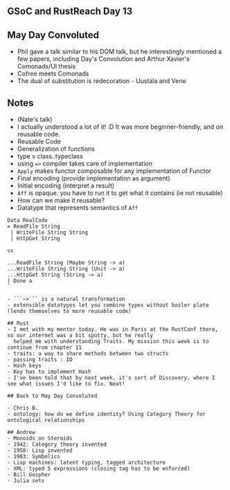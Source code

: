 ## GSoC and RustReach Day 13

## May Day Convoluted

- Phil gave a talk similar to his DOM talk, but he interestingly mentioned a few papers, including 
  Day's Convolution and Arthur Xavier's Comonads/UI thesis
- Cofree meets Comonads
- The dual of substitution is redecoration - Uustala and Vene
  
## Notes

- (Nate's talk)
- I actually understood a lot of it! :D It was more beginner-friendly, and on reusable code.
- Reusable Code
- Generalization of functions
- type v class..typeclass
- using ```=>``` compiler takes care of implementation
- ```Apply``` makes functor composable for any implementation of Functor
- Final encoding (provide implementation as argument)
- Initial encoding (interpret a result)
- ```Aff``` is opaque: you have to run it to get what it contains (ie not reusable)
- How can we make it reusable?
- Datatype that represents semantics of ```Aff```

```
Data RealCode
= ReadFile String
 | WriteFile String String
 | HttpGet String
 
vs

...ReadFile String (Maybe String -> a)
...WriteFile String String (Unit -> a)
...HttpGet String (String -> a)
| Done a
`

- ```~>``` is a natural transformation
- extensible datatypes let you combine types without boiler plate (lends themselves to more reusable code)

## Rust
- I met with my mentor today. He was in Paris at the RustConf there, so our internet was a bit spotty, but he really 
  helped me with understanding Traits. My mission this week is to continue from chapter 11
- traits: a way to share methods between two structs
- passing traits : IO
- Hash keys
- Key has to implement Hash
- I've been told that by next week, it's sort of Discovery, where I see what issues I'd like to fix. Neat!

## Back to May Day Convoluted

- Chris B.
- ontology: how do we define identity? Using Category Theory for ontological relationships

## Andrew
- Monoids on Steroids
- 1942: Category theory invented
- 1958: Lisp invented
- 1983: Symbolics
- Lisp machines: latent typing, tagged architecture
- XML: typed S expressions (closing tag has to be enforced)
- Bill Gospher
- Julia sets



